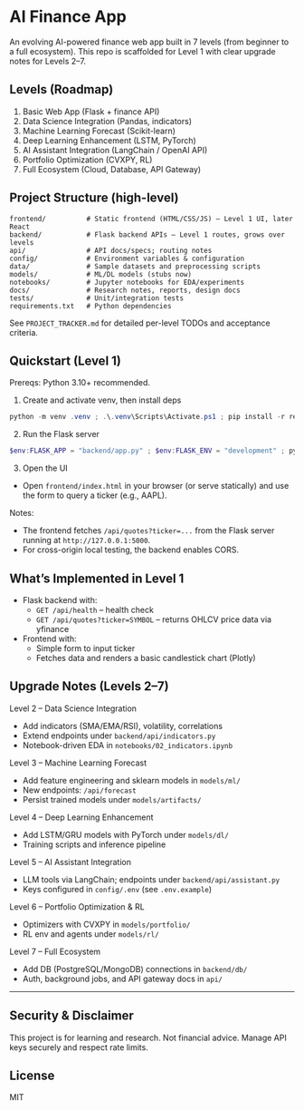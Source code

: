 # AI Finance App

An evolving AI-powered finance web app built in 7 levels (from beginner to a full ecosystem). This repo is scaffolded for Level 1 with clear upgrade notes for Levels 2–7.

## Levels (Roadmap)
1. Basic Web App (Flask + finance API)
2. Data Science Integration (Pandas, indicators)
3. Machine Learning Forecast (Scikit-learn)
4. Deep Learning Enhancement (LSTM, PyTorch)
5. AI Assistant Integration (LangChain / OpenAI API)
6. Portfolio Optimization (CVXPY, RL)
7. Full Ecosystem (Cloud, Database, API Gateway)

## Project Structure (high-level)
```
frontend/          # Static frontend (HTML/CSS/JS) – Level 1 UI, later React
backend/           # Flask backend APIs – Level 1 routes, grows over levels
api/               # API docs/specs; routing notes
config/            # Environment variables & configuration
data/              # Sample datasets and preprocessing scripts
models/            # ML/DL models (stubs now)
notebooks/         # Jupyter notebooks for EDA/experiments
docs/              # Research notes, reports, design docs
tests/             # Unit/integration tests
requirements.txt   # Python dependencies
```

See `PROJECT_TRACKER.md` for detailed per-level TODOs and acceptance criteria.

## Quickstart (Level 1)

Prereqs: Python 3.10+ recommended.

1) Create and activate venv, then install deps

```powershell
python -m venv .venv ; .\.venv\Scripts\Activate.ps1 ; pip install -r requirements.txt
```

2) Run the Flask server

```powershell
$env:FLASK_APP = "backend/app.py" ; $env:FLASK_ENV = "development" ; python backend/app.py
```

3) Open the UI
- Open `frontend/index.html` in your browser (or serve statically) and use the form to query a ticker (e.g., AAPL).

Notes:
- The frontend fetches `/api/quotes?ticker=...` from the Flask server running at `http://127.0.0.1:5000`.
- For cross-origin local testing, the backend enables CORS.

## What’s Implemented in Level 1
- Flask backend with:
	- `GET /api/health` – health check
	- `GET /api/quotes?ticker=SYMBOL` – returns OHLCV price data via yfinance
- Frontend with:
	- Simple form to input ticker
	- Fetches data and renders a basic candlestick chart (Plotly)

## Upgrade Notes (Levels 2–7)

Level 2 – Data Science Integration
- Add indicators (SMA/EMA/RSI), volatility, correlations
- Extend endpoints under `backend/api/indicators.py`
- Notebook-driven EDA in `notebooks/02_indicators.ipynb`

Level 3 – Machine Learning Forecast
- Add feature engineering and sklearn models in `models/ml/`
- New endpoints: `/api/forecast`
- Persist trained models under `models/artifacts/`

Level 4 – Deep Learning Enhancement
- Add LSTM/GRU models with PyTorch under `models/dl/`
- Training scripts and inference pipeline

Level 5 – AI Assistant Integration
- LLM tools via LangChain; endpoints under `backend/api/assistant.py`
- Keys configured in `config/.env` (see `.env.example`)

Level 6 – Portfolio Optimization & RL
- Optimizers with CVXPY in `models/portfolio/`
- RL env and agents under `models/rl/`

Level 7 – Full Ecosystem
- Add DB (PostgreSQL/MongoDB) connections in `backend/db/`
- Auth, background jobs, and API gateway docs in `api/`

---

## Security & Disclaimer
This project is for learning and research. Not financial advice. Manage API keys securely and respect rate limits.

## License
MIT